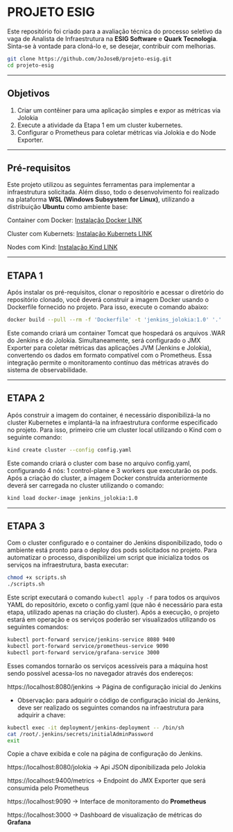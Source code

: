 # PROJETO ESIG

Este repositório foi criado para a avaliação técnica do processo seletivo da vaga de Analista de Infraestrutura na **ESIG Software** e **Quark Tecnologia**. Sinta-se à vontade para cloná-lo e, se desejar, contribuir com melhorias.
```bash
git clone https://github.com/JoJoseB/projeto-esig.git
cd projeto-esig
```

---
## Objetivos
1. Criar um contêiner para uma aplicação simples e expor as métricas via 
Jolokia
2. Execute a atividade da Etapa 1 em um cluster kubernetes.
3. Configurar o Prometheus para coletar métricas via Jolokia e do Node 
Exporter.

---
## Pré-requisitos
Este projeto utilizou as seguintes ferramentas para implementar a infraestrutura solicitada. Além disso, todo o desenvolvimento foi realizado na plataforma **WSL (Windows Subsystem for Linux)**, utilizando a distribuição **Ubuntu** como ambiente base:

Container com Docker: [Instalação Docker LINK](https://docs.docker.com/engine/install/)

Cluster com Kubernets: [Instalação Kubernets LINK](https://kubernetes.io/releases/download/)

Nodes com Kind: [Instalação Kind LINK](https://kind.sigs.k8s.io/docs/user/quick-start/)

---
## ETAPA 1
Após instalar os pré-requisitos, clonar o repositório e acessar o diretório do repositório clonado, você deverá construir a imagem Docker usando o Dockerfile fornecido no projeto. Para isso, execute o comando abaixo:
```bash
docker build --pull --rm -f 'Dockerfile' -t 'jenkins_jolokia:1.0' '.'
```
Este comando criará um container Tomcat que hospedará os arquivos .WAR do Jenkins e do Jolokia. Simultaneamente, será configurado o JMX Exporter para coletar métricas das aplicações JVM (Jenkins e Jolokia), convertendo os dados em formato compatível com o Prometheus. Essa integração permite o monitoramento contínuo das métricas através do sistema de observabilidade.

---

## ETAPA 2
Após construir a imagem do container, é necessário disponibilizá-la no cluster Kubernetes e implantá-la na infraestrutura conforme especificado no projeto. Para isso, primeiro crie um cluster local utilizando o Kind com o seguinte comando:
```bash
kind create cluster --config config.yaml
```
Este comando criará o cluster com base no arquivo config.yaml, configurando 4 nós: 1 control-plane e 3 workers que executarão os pods. Após a criação do cluster, a imagem Docker construída anteriormente deverá ser carregada no cluster utilizando o comando:
```bash
kind load docker-image jenkins_jolokia:1.0 
```
---

## ETAPA 3
Com o cluster configurado e o container do Jenkins disponibilizado, todo o ambiente está pronto para o deploy dos pods solicitados no projeto. Para automatizar o processo, disponibilizei um script que inicializa todos os serviços na infraestrutura, basta executar:
```bash
chmod +x scripts.sh
./scripts.sh
```
Este script executará o comando ```kubectl apply -f``` para todos os arquivos YAML do repositório, exceto o config.yaml (que não é necessário para esta etapa, utilizado apenas na criação do cluster). Após a execução, o projeto estará em operação e os serviços poderão ser visualizados utilizando os seguintes comandos:
```bash
kubectl port-forward service/jenkins-service 8080 9400
kubectl port-forward service/prometheus-service 9090
kubectl port-forward service/grafana-service 3000
```
Esses comandos tornarão os serviços acessíveis para a máquina host sendo possível acessa-los no navegador através dos endereços:

https://localhost:8080/jenkins -> Página de configuração inicial do Jenkins

- Observação: para adquirir o código de configuração inicial do Jenkins, deve ser realizado os seguintes comandos na infraestrutura para adquirir a chave:
```bash
kubectl exec -it deployment/jenkins-deployment -- /bin/sh
cat /root/.jenkins/secrets/initialAdminPassword
exit
```
Copie a chave exibida e cole na página de configuração do Jenkins.

https://localhost:8080/jolokia -> Api JSON diponibilizada pelo Jolokia

https://localhost:9400/metrics -> Endpoint do JMX Exporter que será consumida pelo Prometheus

https://localhost:9090 -> Interface de monitoramento do **Prometheus**

https://localhost:3000 -> Dashboard de visualização de métricas do **Grafana**
